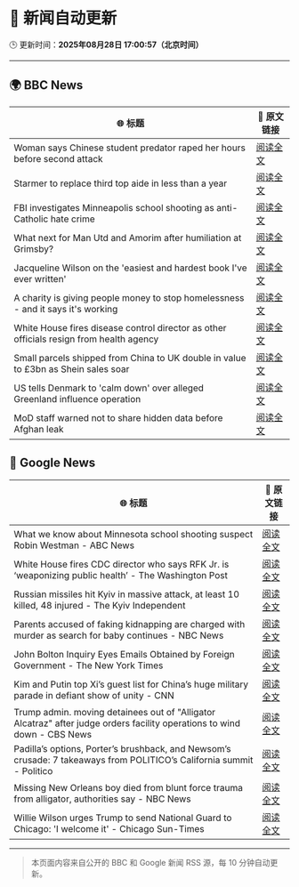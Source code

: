 # 🧠 新闻自动更新

🕒 更新时间：**2025年08月28日 17:00:57（北京时间）**

---

## 🌍 BBC News

| 🌐 标题 | 🔗 原文链接 |
|--------|-------------|
| Woman says Chinese student predator raped her hours before second attack | [阅读全文](https://www.bbc.com/news/articles/c79l4z3v3p3o?at_medium=RSS&at_campaign=rss) |
| Starmer to replace third top aide in less than a year | [阅读全文](https://www.bbc.com/news/articles/czr6zmd5d0ro?at_medium=RSS&at_campaign=rss) |
| FBI investigates Minneapolis school shooting as anti-Catholic hate crime | [阅读全文](https://www.bbc.com/news/articles/c7760x87r4po?at_medium=RSS&at_campaign=rss) |
| What next for Man Utd and Amorim after humiliation at Grimsby? | [阅读全文](https://www.bbc.com/sport/football/articles/cnv7lz9nlq5o?at_medium=RSS&at_campaign=rss) |
| Jacqueline Wilson on the 'easiest and hardest book I've ever written' | [阅读全文](https://www.bbc.com/news/articles/c7vl097jd8eo?at_medium=RSS&at_campaign=rss) |
| A charity is giving people money to stop homelessness - and it says it's working | [阅读全文](https://www.bbc.com/news/articles/ce83716edj1o?at_medium=RSS&at_campaign=rss) |
| White House fires disease control director as other officials resign from health agency | [阅读全文](https://www.bbc.com/news/articles/cwy3zjxy3dwo?at_medium=RSS&at_campaign=rss) |
| Small parcels shipped from China to UK double in value to £3bn as Shein sales soar | [阅读全文](https://www.bbc.com/news/articles/cnv78eey8plo?at_medium=RSS&at_campaign=rss) |
| US tells Denmark to 'calm down' over alleged Greenland influence operation | [阅读全文](https://www.bbc.com/news/articles/c0j9l08902eo?at_medium=RSS&at_campaign=rss) |
| MoD staff warned not to share hidden data before Afghan leak | [阅读全文](https://www.bbc.com/news/articles/cwy5e911j37o?at_medium=RSS&at_campaign=rss) |

## 📰 Google News

| 🌐 标题 | 🔗 原文链接 |
|--------|-------------|
| What we know about Minnesota school shooting suspect Robin Westman - ABC News | [阅读全文](https://news.google.com/rss/articles/CBMilwFBVV95cUxNWXpScE1IamJ3bHRqM2VoTmNoZXpIRDRjbDRRYlc2ZTZ0VGZ3X09OQTA2SkcyUHRCdXpTRmRPLVpXQ3IwRTZ6X0wyd2FDT3NfQzZGQnNBNFU1eUFVM01yWWVoLTRWaFY4VENOTnFkQXJqNS1mNThoWnJEazJvTEUzV19veWRteEpnekRhTDh4c3FSOW4yQjg00gGcAUFVX3lxTFBNcXo2d1YzNzlPeG9fVGpVX1BCQXY2UHpZclhHdllKTTBPNmZyOTFHWTJuLWdtWDFCMTlaVUJFTVh0Z3RtMXZYUkMyNVVhNEVFdEZEQzlLUlFNMGhnTnRZTldIUWN6RmF4b1VxcWNaQTAyeXExS2lHMElVSFBiNVRVa2RwYnlHTkZReGNzemxkZmVHMFRvdk5memJYeQ?oc=5) |
| White House fires CDC director who says RFK Jr. is ‘weaponizing public health’ - The Washington Post | [阅读全文](https://news.google.com/rss/articles/CBMiiwFBVV95cUxQOEpkdkw4QWxqWHJJV0hHU0o3eTkzSnozVVJGcnZtTUFuSm1PYWw0ekZqYmp1REU2b25UZ2dRVlhJSEdTaEt4dkIzX2Rfb2xZV1E2X2o2S2IwNTZKV0JUWEtDMV8zQWFiOWpfWnJfWnpvZTBEYWdWUW1HeThhZGFhNEswbWg1LVNlb0Vz?oc=5) |
| Russian missiles hit Kyiv in massive attack, at least 10 killed, 48 injured - The Kyiv Independent | [阅读全文](https://news.google.com/rss/articles/CBMimAFBVV95cUxPYUVneW1TXzB4eEZVREVYS2dwNnNJcGRKWnhGM3VFMHpzWjJHdmJOS08tNjJnNnRnaWpTcnYtSDhabkJfcUtTZkpoaUhRekR3MlQzV1VoYjczc3MtOFFMY1JFbWw4Mmk1NjB5d0JOUEVTRWNMUExpbE9jT0tMZjlhTkdOaFd5UGRaYTBrVnJkMF9XWGxrYzJMcA?oc=5) |
| Parents accused of faking kidnapping are charged with murder as search for baby continues - NBC News | [阅读全文](https://news.google.com/rss/articles/CBMiugFBVV95cUxQQVI0Y1VaVlZ2OGhjQmVlUVROdWMyWjhaWng3Z2dhcDB1YmFPUWp4MnJtcW40UzgtZXpNY1lHM1FiVkM3Wm5jYkRRZkdBWjVYck5pUjJXNnhaMURvbk9hRl9pR3R1Y2JtN20xbDZJRGYtSDQweG5xb3FJTHFlRG5LVG95LWk3OEMwcmRMR0xVMWtsWUR2TkVvemVfclM1ZEw1QnRBcktLUDEwaU9XTGE4WW9lbmhyTUxaT1HSAVZBVV95cUxQem1pM1VwVXQ1RUVZblg1b1JYZTNjUldZNUVoWEVzaGljMkF5UzBvUFNwbE53OVp1MWdCLTBDMUxjYnVaeUhzNzZQdENKWHhUaUlkTVdLQQ?oc=5) |
| John Bolton Inquiry Eyes Emails Obtained by Foreign Government - The New York Times | [阅读全文](https://news.google.com/rss/articles/CBMikwFBVV95cUxPLWU1bnF5MzU0UUJhNk9SMFUxSjFXWE9yUXJRbS1vUmNCU1F0bnp4b1NFTzctd0pIb0ZDcHc5TW5hWm45eWl3dEF3MXR3b1hKQUlyWjhtZXc3ZVRsWXZ1WXlDVTR0Uk11NXpPR18teWFRMzlfWmJINklGT2pjel9RbVJPSnNiS0hBcVJab21razZUaWc?oc=5) |
| Kim and Putin top Xi’s guest list for China’s huge military parade in defiant show of unity - CNN | [阅读全文](https://news.google.com/rss/articles/CBMigwFBVV95cUxONkx4QldTQk9QQmJKczl5eHlFaUZxbmtDSE1xdXdzWFdZeWRJS2dMWEJRdEp5TEpGOWFwOU92V205V3lPVjVBYUFTM29OZUtfZEp1YlBySHJIdzdxLW9fS2JSN0dhRVEyU1U2cEI3S3RJVHpYTGo4dURBclpmNWEwYVJSYw?oc=5) |
| Trump admin. moving detainees out of "Alligator Alcatraz" after judge orders facility operations to wind down - CBS News | [阅读全文](https://news.google.com/rss/articles/CBMilgFBVV95cUxOTEp6eklqQVBVaFhsRE1RbHdDU1NYay1DdDdfaHR4UlVIUnVhZmRKeUNnSUNOT3lBZzlLOUFuZ3VGT2h2bTJTUy1Vd1RqQ0RJaWdmQzZTNVZWWEk2RWgzb3NKSkJyYVhqcVNjVHJwdk9ta05JaHNZMWN2WG9taWZhLTdhUlJrYzhYSExIUzF1V0lsLXViVWfSAZsBQVVfeXFMTzFyMWp3QldPNl9Ndnhldml0LWw2YVV5VTV2VXoteV9JeE5jWWxITnN4NkhqZF9jQ0JyUjF0UjVPWnRHWEMwRGxHdVc2ckNkYUs3YjRlSjd4eVY3MWVJcHNjeEYtRkdFSUdlczdIMTNjTjV1dFRaY1RxNTBqMmpKbDktd1RnNGFCQk5UUnhMLWYwOXFTM2RWVWFYSTA?oc=5) |
| Padilla’s options, Porter’s brushback, and Newsom’s crusade: 7 takeaways from POLITICO’s California summit - Politico | [阅读全文](https://news.google.com/rss/articles/CBMi6AFBVV95cUxNQzdmbVRHTTdVTVJvN2k1MHYzT2Y0NnVQNHpUTVhMc1dQLVN3d1ZFQUo0dDBFajdvQkludWdsRWN3bW1Xc2hpLUREbXg0REdmbUE0ZVpoZ0FRUnZhV2k1N1l6R1R0R2FLMjhXREttakJUYUZRNjZWblpfSVAtdTBYeWJHZ3h0R05nQXVBMDRzTk90NjUzcFBWYjh4SXdsbUpoWUwxV19VLW5udFNtQ1NWTzBQdDVfalZHYnl0Z2RkYXBlb0NOVHdaU19DRUJ5NDdvajgzd1lLOVJtZzhlZzZ5VjNVb0JhdFFk?oc=5) |
| Missing New Orleans boy died from blunt force trauma from alligator, authorities say - NBC News | [阅读全文](https://news.google.com/rss/articles/CBMiuAFBVV95cUxOek5KQWFYc2tqaGtJTVFDcENVakRpdm1ObEVqZGlDTUFmdWhpelNCSVZ0RlhvZlFHM2FOQmhqZ19GQ2hrcUlKSXkwaEFleXVxenFhOGJlTWl4Yy1UbGJzQmFqMWlPdFdteFpmOTdUdjBjbUw4YUxTTUhKS3BWSUUyeFdSTjd5VmRlYnJDSDduQ1V1T2FDTnlQQklkck9RblJXWGw5NXBSbXZiZlJTMTNLSGRMMlpfeVJM0gFWQVVfeXFMTVpiMGtOT3R4S2RwbHg0S3Q1b1ZMeld1Rkk2ZFR3cjlMZVNPOHE4eEZEaUl5OEhacC0zRWE2SDBXSnR6akJpV1JPcmdhaW00cWloZ0VTR0E?oc=5) |
| Willie Wilson urges Trump to send National Guard to Chicago: 'I welcome it' - Chicago Sun-Times | [阅读全文](https://news.google.com/rss/articles/CBMiiwFBVV95cUxOMVNia1paVnNCbmNNNWhOZlZvUElrME1iMkFxNEhLVGFleEtUUERDWnY2VGY3cy1fMVZJUThENzRQNm1TM3Z4RlNtaDI0b0pyZ0pYbzY5el9CbzRlbTJtbXpJdjVmTlVSc3RhSGRvTGtnUHJLaTVfU0hFTnZKcXVFb2ZpN2V3Q2VteS1J?oc=5) |

---
> 本页面内容来自公开的 BBC 和 Google 新闻 RSS 源，每 10 分钟自动更新。